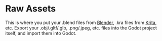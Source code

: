 # Raw Assets
This is where you put your .blend files from [Blender](https://www.blender.org), .kra files from [Krita](https://krita.org), etc.
Export your .obj/.gltf/.glb, .png/.jpeg, etc. files into the Godot project itself, and import them into Godot.
